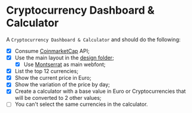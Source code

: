 # Cryptocurrency Dashboard & Calculator
    
  A `Cryptocurrency Dashboard & Calculator` and should do the following:
 
 - [x] Consume [CoinmarketCap](https://coinmarketcap.com/api/) API;
 - [x] Use the main layout in the [design folder](https://github.com/NonDutch/frontend-challenge/tree/master/design);
   - [x] Use [Montserrat](https://fonts.google.com/specimen/Montserrat) as main webfont;
 - [x] List the top 12 currencies;
 - [x] Show the current price in Euro;
 - [x] Show the variation of the price by day;
 - [x] Create a calculator with a base value in Euro or Cryptocurrencies that will be converted to 2 other values;
 - [ ] You can't select the same currencies in the calculator.
